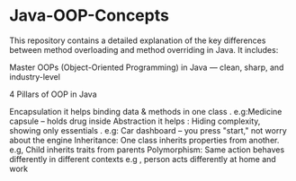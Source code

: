 # Java-OOP-Concepts
This repository contains a detailed explanation of the key differences between method overloading and method overriding in Java. It includes:

Master OOPs (Object-Oriented Programming) in Java — clean, sharp, and industry-level


4 Pillars of OOP in Java

Encapsulation  it helps	binding data & methods in one class	 . e.g:Medicine capsule – holds drug inside
Abstraction  it helps		: Hiding complexity, showing only essentials	. e.g: Car dashboard – you press "start," not worry about the engine
Inheritance: One class inherits properties from another.  e.g, 	Child inherits traits from parents
Polymorphism: Same action behaves differently in different contexts	e.g , person acts differently at home and work
